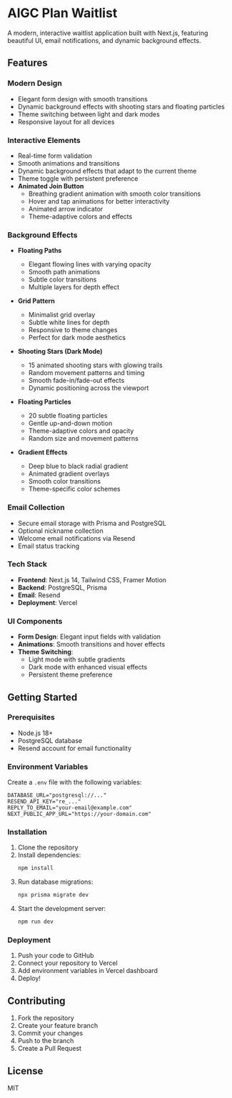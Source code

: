 # AIGC Plan Waitlist

A modern, interactive waitlist application built with Next.js, featuring beautiful UI, email notifications, and dynamic background effects.

## Features

### Modern Design
- Elegant form design with smooth transitions
- Dynamic background effects with shooting stars and floating particles
- Theme switching between light and dark modes
- Responsive layout for all devices

### Interactive Elements
- Real-time form validation
- Smooth animations and transitions
- Dynamic background effects that adapt to the current theme
- Theme toggle with persistent preference
- **Animated Join Button**
  - Breathing gradient animation with smooth color transitions
  - Hover and tap animations for better interactivity
  - Animated arrow indicator
  - Theme-adaptive colors and effects

### Background Effects
- **Floating Paths**
  - Elegant flowing lines with varying opacity
  - Smooth path animations
  - Subtle color transitions
  - Multiple layers for depth effect

- **Grid Pattern**
  - Minimalist grid overlay
  - Subtle white lines for depth
  - Responsive to theme changes
  - Perfect for dark mode aesthetics

- **Shooting Stars (Dark Mode)**
  - 15 animated shooting stars with glowing trails
  - Random movement patterns and timing
  - Smooth fade-in/fade-out effects
  - Dynamic positioning across the viewport

- **Floating Particles**
  - 20 subtle floating particles
  - Gentle up-and-down motion
  - Theme-adaptive colors and opacity
  - Random size and movement patterns

- **Gradient Effects**
  - Deep blue to black radial gradient
  - Animated gradient overlays
  - Smooth color transitions
  - Theme-specific color schemes

### Email Collection
- Secure email storage with Prisma and PostgreSQL
- Optional nickname collection
- Welcome email notifications via Resend
- Email status tracking

### Tech Stack
- **Frontend**: Next.js 14, Tailwind CSS, Framer Motion
- **Backend**: PostgreSQL, Prisma
- **Email**: Resend
- **Deployment**: Vercel

### UI Components
- **Form Design**: Elegant input fields with validation
- **Animations**: Smooth transitions and hover effects
- **Theme Switching**: 
  - Light mode with subtle gradients
  - Dark mode with enhanced visual effects
  - Persistent theme preference

## Getting Started

### Prerequisites
- Node.js 18+
- PostgreSQL database
- Resend account for email functionality

### Environment Variables
Create a `.env` file with the following variables:
```env
DATABASE_URL="postgresql://..."
RESEND_API_KEY="re_..."
REPLY_TO_EMAIL="your-email@example.com"
NEXT_PUBLIC_APP_URL="https://your-domain.com"
```

### Installation
1. Clone the repository
2. Install dependencies:
   ```bash
   npm install
   ```
3. Run database migrations:
   ```bash
   npx prisma migrate dev
   ```
4. Start the development server:
   ```bash
   npm run dev
   ```

### Deployment
1. Push your code to GitHub
2. Connect your repository to Vercel
3. Add environment variables in Vercel dashboard
4. Deploy!

## Contributing
1. Fork the repository
2. Create your feature branch
3. Commit your changes
4. Push to the branch
5. Create a Pull Request

## License
MIT

